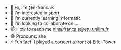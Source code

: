 - 👋 Hi, I’m @n-francais
- 👀 I’m interested in sport
- 🌱 I’m currently learning informatic
- 💞️ I’m looking to collaborate on ...
- 📫 How to reach me nina.francais@etu.unilim.fr
- 😄 Pronouns: she
- ⚡ Fun fact: I played a concert a front of Eifel Tower

<!---
n-francais/n-francais is a ✨ special ✨ repository because its `README.md` (this file) appears on your GitHub profile.
You can click the Preview link to take a look at your changes.
--->
